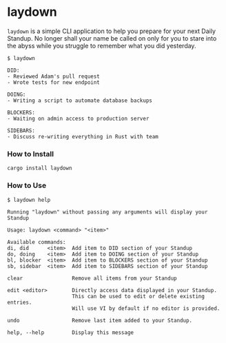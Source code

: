 # laydown

`laydown` is a simple CLI application to help you prepare for your next Daily Standup. No longer shall your name be called on only for you to stare into the abyss while you struggle to remember what you did yesterday.

```
$ laydown

DID:
- Reviewed Adam's pull request
- Wrote tests for new endpoint

DOING:
- Writing a script to automate database backups

BLOCKERS:
- Waiting on admin access to production server

SIDEBARS:
- Discuss re-writing everything in Rust with team
```

### How to Install
```
cargo install laydown
```

### How to Use
```
$ laydown help

Running "laydown" without passing any arguments will display your Standup

Usage: laydown <command> "<item>"

Available commands:
di, did      <item>  Add item to DID section of your Standup
do, doing    <item>  Add item to DOING section of your Standup
bl, blocker  <item>  Add item to BLOCKERS section of your Standup
sb, sidebar  <item>  Add item to SIDEBARS section of your Standup

clear                Remove all items from your Standup

edit <editor>        Directly access data displayed in your Standup.
                     This can be used to edit or delete existing entries.
                     Will use VI by default if no editor is provided.

undo                 Remove last item added to your Standup.

help, --help         Display this message
```
